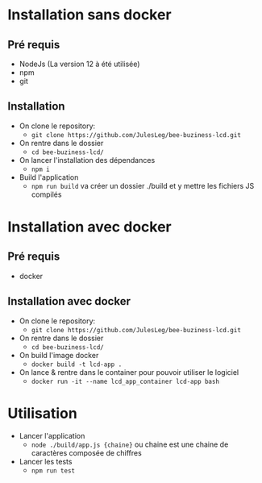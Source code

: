# Installation sans docker
## Pré requis
* NodeJs (La version 12 à été utilisée)
* npm
* git

## Installation
* On clone le repository:
  * ```git clone https://github.com/JulesLeg/bee-buziness-lcd.git```
* On rentre dans le dossier
  * ```cd bee-buziness-lcd/```
* On lancer l'installation des dépendances
  * ```npm i```
* Build l'application
  * ```npm run build``` va créer un dossier ./build et y mettre les fichiers JS compilés

# Installation avec docker
## Pré requis
* docker

## Installation avec docker
* On clone le repository:
  * ```git clone https://github.com/JulesLeg/bee-buziness-lcd.git```
* On rentre dans le dossier
  * ```cd bee-buziness-lcd/```
* On build l'image docker
  * ```docker build -t lcd-app .```
* On lance & rentre dans le container pour pouvoir utiliser le logiciel
  * ```docker run -it --name lcd_app_container lcd-app bash```

# Utilisation
* Lancer l'application
  * ```node ./build/app.js {chaine}``` ou chaine est une chaine de caractères composée de chiffres
* Lancer les tests
  * ```npm run test```